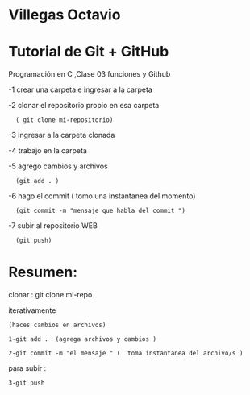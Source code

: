 # Villegas Octavio
# Tutorial de Git + GitHub

Programación en C ,Clase 03  funciones y Github

  -1 crear una carpeta e ingresar a la carpeta
  
  -2 clonar el repositorio propio en esa carpeta 

      ( git clone mi-repositorio)
  
  -3 ingresar a la carpeta clonada
  
  -4 trabajo en la carpeta
  
  -5 agrego cambios y archivos

      (git add . ) 
  
  -6 hago el commit ( tomo una instantanea del momento)
  
      (git commit -m "mensaje que habla del commit ")
  
  -7 subir al repositorio WEB

      (git push)




# Resumen: 

 clonar : git clone mi-repo


 iterativamente

 	(haces cambios en archivos)
 	
 	1-git add .  (agrega archivos y cambios )
 	
 	2-git commit -m "el mensaje " (  toma instantanea del archivo/s )


para subir :
 	
 	3-git push 